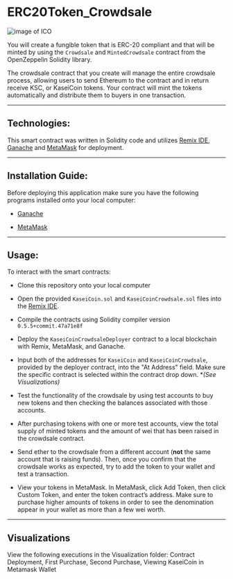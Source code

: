 # ERC20Token_Crowdsale

![image of ICO](https://www.asktraders.com/wp-content/uploads/2020/08/Was-ist-ein-ICO-1536x864.jpg)

You will create a fungible token that is ERC-20 compliant and that will be minted by using the `Crowdsale` and `MintedCrowdsale` contract from the OpenZeppelin Solidity library.

The crowdsale contract that you create will manage the entire crowdsale process, allowing users to send Ethereum to the contract and in return receive KSC, or KaseiCoin tokens. Your contract will mint the tokens automatically and distribute them to buyers in one transaction.

---

## Technologies:

This smart contract was written in Solidity code and utilizes [Remix IDE](https://remix.ethereum.org/), [Ganache](https://trufflesuite.com/ganache/index.html) and [MetaMask](https://metamask.io/) for deployment. 

---

## Installation Guide:

Before deploying this application make sure you have the following programs installed onto your local computer:

* [Ganache](https://trufflesuite.com/ganache/index.html)

* [MetaMask](https://metamask.io/)

---

## Usage:

To interact with the smart contracts:

* Clone this repository onto your local computer

* Open the provided `KaseiCoin.sol` and `KaseiCoinCrowdsale.sol` files into the [Remix IDE](https://remix.ethereum.org/).

* Compile the contracts using Solidity compiler version `0.5.5+commit.47a71e8f`

* Deploy the `KaseiCoinCrowdsaleDeployer` contract to a local blockchain with Remix, MetaMask, and Ganache.

* Input both of the addresses for `KaseiCoin` and `KaseiCoinCrowdsale`, provided by the deployer contract, into the "At Address" field. Make sure the specific contract is selected within the contract drop down. **(*See Visualizations)**

* Test the functionality of the crowdsale by using test accounts to buy new tokens and then checking the balances associated with those accounts.

* After purchasing tokens with one or more test accounts, view the total supply of minted tokens and the amount of wei that has been raised in the crowdsale contract.

* Send ether to the crowdsale from a different account (**not** the same account that is raising funds). Then, once you confirm that the crowdsale works as expected, try to add the token to your wallet and test a transaction.

* View your tokens in MetaMask. In MetaMask, click Add Token, then click Custom Token,  and enter the token contract’s address. Make sure to purchase higher amounts of tokens in order to see the denomination appear in your wallet as more than a few wei worth.

---

## Visualizations 

View the following executions in the Visualization folder: Contract Deployment, First Purchase, Second Purchase, Viewing KaseiCoin in Metamask Wallet
